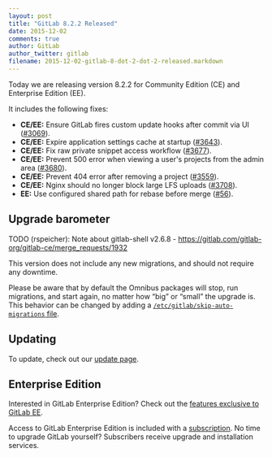 ```yaml
---
layout: post
title: "GitLab 8.2.2 Released"
date: 2015-12-02
comments: true
author: GitLab
author_twitter: gitlab
filename: 2015-12-02-gitlab-8-dot-2-dot-2-released.markdown
---
```


Today we are releasing version 8.2.2 for Community Edition (CE) and Enterprise
Edition (EE).

It includes the following fixes:

* **CE/EE:** Ensure GitLab fires custom update hooks after commit via UI ([#3069]).
* **CE/EE:** Expire application settings cache at startup ([#3643]).
* **CE/EE:** Fix raw private snippet access workflow ([#3677]).
* **CE/EE:** Prevent 500 error when viewing a user's projects from the admin area
  ([#3680]).
* **CE/EE:** Prevent 404 error after removing a project ([#3559]).
* **CE/EE:** Nginx should no longer block large LFS uploads ([#3708]).
* **EE:** Use configured shared path for rebase before merge ([#56]).

[#3069]: https://gitlab.com/gitlab-org/gitlab-ce/issues/3069
[#3559]: https://gitlab.com/gitlab-org/gitlab-ce/issues/3559
[#3643]: https://gitlab.com/gitlab-org/gitlab-ce/issues/3643
[#3677]: https://gitlab.com/gitlab-org/gitlab-ce/issues/3677
[#3680]: https://gitlab.com/gitlab-org/gitlab-ce/issues/3680
[#3708]: https://gitlab.com/gitlab-org/gitlab-ce/issues/3708
[#56]: https://gitlab.com/gitlab-org/gitlab-ee/issues/56

<!-- more -->

## Upgrade barometer

TODO (rspeicher): Note about gitlab-shell v2.6.8 - https://gitlab.com/gitlab-org/gitlab-ce/merge_requests/1932

This version does not include any new migrations, and should not require any
downtime.

Please be aware that by default the Omnibus packages will stop, run migrations,
and start again, no matter how “big” or “small” the upgrade is. This behavior
can be changed by adding a [`/etc/gitlab/skip-auto-migrations`
file](http://doc.gitlab.com/omnibus/update/README.html).

## Updating

To update, check out our [update page](https://about.gitlab.com/update).

## Enterprise Edition

Interested in GitLab Enterprise Edition?
Check out the [features exclusive to GitLab EE](http://about.gitlab.com/features/#enterprise).

Access to GitLab Enterprise Edition is included with a [subscription](http://www.gitlab.com/pricing).
No time to upgrade GitLab yourself?
Subscribers receive upgrade and installation services.
